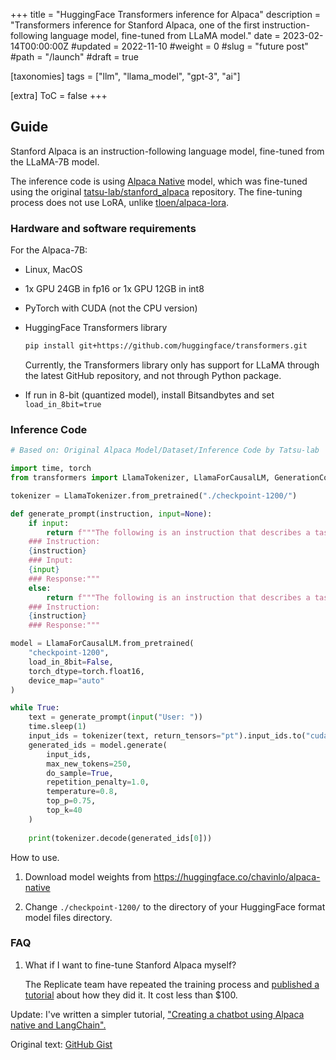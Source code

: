 +++
title = "HuggingFace Transformers inference for Alpaca"
description = "Transformers inference for Stanford Alpaca, one of the first instruction-following language model, fine-tuned from LLaMA model."
date = 2023-02-14T00:00:00Z
#updated = 2022-11-10
#weight = 0
#slug = "future post"
#path = "/launch"
#draft = true

[taxonomies]
tags = ["llm", "llama_model", "gpt-3", "ai"]

[extra]
ToC = false
+++

## Guide

Stanford Alpaca is an instruction-following language model, fine-tuned from the LLaMA-7B model.

The inference code is using [Alpaca Native](https://huggingface.co/chavinlo/alpaca-native) model, which was fine-tuned using the original [tatsu-lab/stanford_alpaca](https://github.com/tatsu-lab/stanford_alpaca) repository. The fine-tuning process does not use LoRA, unlike [tloen/alpaca-lora](https://github.com/tloen/alpaca-lora).

### Hardware and software requirements

For the Alpaca-7B:

- Linux, MacOS
- 1x GPU 24GB in fp16 or 1x GPU 12GB in int8
- PyTorch with CUDA (not the CPU version)
- HuggingFace Transformers library
  
  ```sh
  pip install git+https://github.com/huggingface/transformers.git
  ```
  
    Currently, the Transformers library only has support for LLaMA through the latest GitHub repository, and not through Python package.

- If run in 8-bit (quantized model), install Bitsandbytes and set `load_in_8bit=true`

### Inference Code

```python
# Based on: Original Alpaca Model/Dataset/Inference Code by Tatsu-lab 

import time, torch
from transformers import LlamaTokenizer, LlamaForCausalLM, GenerationConfig

tokenizer = LlamaTokenizer.from_pretrained("./checkpoint-1200/")

def generate_prompt(instruction, input=None):
    if input:
        return f"""The following is an instruction that describes a task, paired with an input that provides further context. Write a response that appropriately completes the request.
    ### Instruction:
    {instruction}
    ### Input:
    {input}
    ### Response:"""
    else:
        return f"""The following is an instruction that describes a task. Write a response that appropriately completes the request.
    ### Instruction:
    {instruction}
    ### Response:"""

model = LlamaForCausalLM.from_pretrained(
    "checkpoint-1200",
    load_in_8bit=False,
    torch_dtype=torch.float16,
    device_map="auto"
)

while True:
    text = generate_prompt(input("User: "))
    time.sleep(1)
    input_ids = tokenizer(text, return_tensors="pt").input_ids.to("cuda")
    generated_ids = model.generate(
        input_ids, 
        max_new_tokens=250, 
        do_sample=True, 
        repetition_penalty=1.0, 
        temperature=0.8, 
        top_p=0.75, 
        top_k=40
    )
    
    print(tokenizer.decode(generated_ids[0]))
```

How to use.

1. Download model weights from https://huggingface.co/chavinlo/alpaca-native

2. Change `./checkpoint-1200/` to the directory of your HuggingFace format model files directory.

### FAQ

1. What if I want to fine-tune Stanford Alpaca myself?
    
    The Replicate team have repeated the training process and [published a tutorial](https://replicate.com/blog/replicate-alpaca) about how they did it. It cost less than $100.


Update: I've written a simpler tutorial, ["Creating a chatbot using Alpaca native and LangChain".](@/blog/2023-03-22-alpaca-native-langchain-chatbot-tutorial/index.md)

Original text: [GitHub Gist](https://gist.github.com/cedrickchee/3be95c8ab9f38132382737783bd5d55e)
